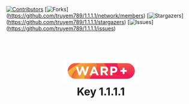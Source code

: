 [![Contributors](https://img.shields.io/github/contributors/othneildrew/Best-README-Template.svg?style=for-the-badge)](https://github.com/truyem789/1.1.1.1/graphs/contributors)
[![Forks](https://img.shields.io/github/forks/othneildrew/Best-README-Template.svg?style=for-the-badge)]
(https://github.com/truyem789/1.1.1.1/network/members)
[![Stargazers](https://img.shields.io/github/stars/othneildrew/Best-README-Template.svg?style=for-the-badge)]
(https://github.com/truyem789/1.1.1.1/stargazers)
[![Issues](https://img.shields.io/github/issues/othneildrew/Best-README-Template.svg?style=for-the-badge)]
(https://github.com/truyem789/1.1.1.1/issues)
<h1 align="center">
  <br>
  <a href="http://1.1.1.1"><img src="https://raw.githubusercontent.com/truyem789/1.1.1.1/main/Warp-plus-@4x.png" alt="Warp+" width="200"></a>
  <br>
  Key 1.1.1.1
  <br>
</h1>

